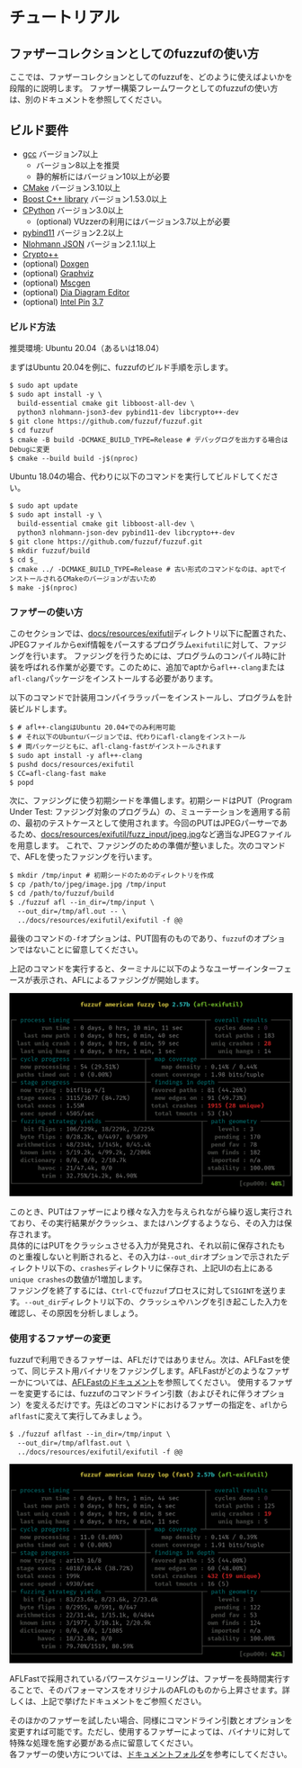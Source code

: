 # チュートリアル

## ファザーコレクションとしてのfuzzufの使い方

ここでは、ファザーコレクションとしてのfuzzufを、どのように使えばよいかを段階的に説明します。
ファザー構築フレームワークとしてのfuzzufの使い方は、別のドキュメントを参照してください。

## ビルド要件

* [gcc](https://gcc.gnu.org/) バージョン7以上
  * バージョン8以上を推奨
  * 静的解析にはバージョン10以上が必要
* [CMake](https://cmake.org/) バージョン3.10以上
* [Boost C++ library](https://www.boost.org/) バージョン1.53.0以上
* [CPython](https://www.python.org/) バージョン3.0以上
  * (optional) VUzzerの利用にはバージョン3.7以上が必要
* [pybind11](https://pybind11.readthedocs.io/en/stable/) バージョン2.2以上
* [Nlohmann JSON](https://json.nlohmann.me/) バージョン2.1.1以上
* [Crypto\+\+](https://www.cryptopp.com/)
* (optional) [Doxgen](https://www.doxygen.nl/index.html)
* (optional) [Graphviz](https://graphviz.org/)
* (optional) [Mscgen](https://www.mcternan.me.uk/mscgen/)
* (optional) [Dia Diagram Editor](https://sourceforge.net/projects/dia-installer/)
* (optional) [Intel Pin](https://software.intel.com/content/www/us/en/develop/articles/pin-a-dynamic-binary-instrumentation-tool.html) [3.7](https://software.intel.com/sites/landingpage/pintool/downloads/pin-3.7-97619-g0d0c92f4f-gcc-linux.tar.gz)
### ビルド方法

推奨環境: Ubuntu 20.04（あるいは18.04）

まずはUbuntu 20.04を例に、fuzzufのビルド手順を示します。

```shell
$ sudo apt update
$ sudo apt install -y \
  build-essential cmake git libboost-all-dev \
  python3 nlohmann-json3-dev pybind11-dev libcrypto++-dev
$ git clone https://github.com/fuzzuf/fuzzuf.git
$ cd fuzzuf
$ cmake -B build -DCMAKE_BUILD_TYPE=Release # デバッグログを出力する場合はDebugに変更
$ cmake --build build -j$(nproc)
```

Ubuntu 18.04の場合、代わりに以下のコマンドを実行してビルドしてください。  

```shell
$ sudo apt update
$ sudo apt install -y \
  build-essential cmake git libboost-all-dev \
  python3 nlohmann-json-dev pybind11-dev libcrypto++-dev
$ git clone https://github.com/fuzzuf/fuzzuf.git
$ mkdir fuzzuf/build
$ cd $_
$ cmake ../ -DCMAKE_BUILD_TYPE=Release # 古い形式のコマンドなのは、aptでインストールされるCMakeのバージョンが古いため
$ make -j$(nproc)
```

### ファザーの使い方

このセクションでは、[docs/resources/exifutil](/docs/resources/exifutil)ディレクトリ以下に配置された、JPEGファイルからexif情報をパースするプログラム`exifutil`に対して、ファジングを行います。
ファジングを行うためには、プログラムのコンパイル時に計装を呼ばれる作業が必要です。このために、追加でaptから`afl++-clang`または`afl-clang`パッケージをインストールする必要があります。

以下のコマンドで計装用コンパイララッパーをインストールし、プログラムを計装ビルドします。

```shell
$ # afl++-clangはUbuntu 20.04+でのみ利用可能
$ # それ以下のUbuntuバージョンでは、代わりにafl-clangをインストール
$ # 両パッケージともに、afl-clang-fastがインストールされます
$ sudo apt install -y afl++-clang
$ pushd docs/resources/exifutil
$ CC=afl-clang-fast make
$ popd
```

次に、ファジングに使う初期シードを準備します。初期シードはPUT（Program Under Test: ファジング対象のプログラム）の、ミューテーションを適用する前の、最初のテストケースとして使用されます。今回のPUTはJPEGパーサーであるため、[docs/resources/exifutil/fuzz_input/jpeg.jpg](/docs/resources/exifutil/fuzz_input/jpeg.jpg)など適当なJPEGファイルを用意します。
これで、ファジングのための準備が整いました。次のコマンドで、AFLを使ったファジングを行います。

```shell
$ mkdir /tmp/input # 初期シードのためのディレクトリを作成
$ cp /path/to/jpeg/image.jpg /tmp/input
$ cd /path/to/fuzzuf/build
$ ./fuzzuf afl --in_dir=/tmp/input \
  --out_dir=/tmp/afl.out -- \
  ../docs/resources/exifutil/exifutil -f @@
```

最後のコマンドの`-f`オプションは、PUT固有のものであり、`fuzzuf`のオプションではないことに留意してください。

上記のコマンドを実行すると、ターミナルに以下のようなユーザーインターフェースが表示され、AFLによるファジングが開始します。

![fuzzuf-afl-exifutil](/docs/resources/img/fuzzuf-afl-exifutil.png)

このとき、PUTはファザーにより様々な入力を与えられながら繰り返し実行されており、その実行結果がクラッシュ、またはハングするようなら、その入力は保存されます。  
具体的にはPUTをクラッシュさせる入力が発見され、それ以前に保存されたものと重複しないと判断されると、その入力は`--out_dir`オプションで示されたディレクトリ以下の、`crashes`ディレクトリに保存され、上記UIの右上にある`unique crashes`の数値が1増加します。  
ファジングを終了するには、`Ctrl-C`で`fuzzuf`プロセスに対して`SIGINT`を送ります。`--out_dir`ディレクトリ以下の、クラッシュやハングを引き起こした入力を確認し、その原因を分析しましょう。

### 使用するファザーの変更

fuzzufで利用できるファザーは、AFLだけではありません。次は、AFLFastを使って、同じテスト用バイナリをファジングします。AFLFastがどのようなファザーかについては、[AFLFastのドキュメント](/docs/algorithms/aflfast/algorithm_ja.md)を参照してください。
使用するファザーを変更するには、fuzzufのコマンドライン引数（およびそれに伴うオプション）を変えるだけです。先ほどのコマンドにおけるファザーの指定を、`afl`から`aflfast`に変えて実行してみましょう。

```shell
$ ./fuzzuf aflfast --in_dir=/tmp/input \
  --out_dir=/tmp/aflfast.out \
  ../docs/resources/exifutil/exifutil -f @@
```

![fuzzuf-aflfast-exifutil](/docs/resources/img/fuzzuf-aflfast-exifutil.png)

AFLFastで採用されているパワースケジューリングは、ファザーを長時間実行することで、そのパフォーマンスをオリジナルのAFLのものから上昇させます。詳しくは、上記で挙げたドキュメントをご参照ください。

そのほかのファザーを試したい場合、同様にコマンドライン引数とオプションを変更すれば可能です。ただし、使用するファザーによっては、バイナリに対して特殊な処理を施す必要がある点に留意してください。  
各ファザーの使い方については、[ドキュメントフォルダ](/docs/algorithms)を参考にしてください。


